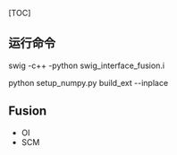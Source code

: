 [TOC]

## 运行命令
swig -c++ -python swig_interface_fusion.i

python setup_numpy.py build_ext --inplace

## Fusion
- OI
- SCM